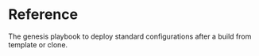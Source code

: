 # Reference
The genesis playbook to deploy standard configurations after a build from template or clone.

